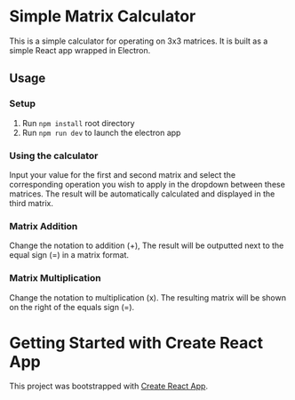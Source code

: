 # Simple Matrix Calculator

This is a simple calculator for operating on 3x3 matrices. It is built as a simple React app wrapped in Electron.

## Usage

### Setup

1. Run `npm install` root directory
2. Run `npm run dev` to launch the electron app

### Using the calculator

Input your value for the first and second matrix and select the corresponding operation you wish to apply in the dropdown between these matrices. The result will be automatically calculated and displayed in the third matrix.

### Matrix Addition
Change the notation to addition (+), The result will be outputted next to the equal sign (=) in a matrix format.

### Matrix Multiplication
Change the notation to multiplication (x). The resulting matrix will be shown on the right of the equals sign (=).

# Getting Started with Create React App

This project was bootstrapped with [Create React App](https://github.com/facebook/create-react-app).

